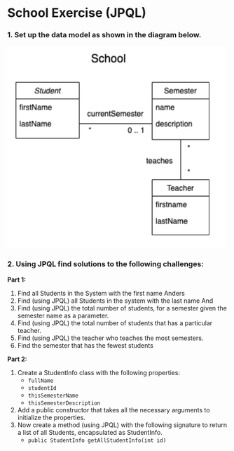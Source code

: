 # School Exercise (JPQL)

### 1. Set up the data model as shown in the diagram below.

<img src="../images/school_eer_model.png" alt="School ERD" width="500"/>

### 2. Using JPQL find solutions to the following challenges:

**Part 1:**
1. Find all Students in the System with the first name Anders
2. Find (using JPQL) all Students in the system with the last name And 
3. Find (using JPQL) the total number of students, for a semester given the semester name as a parameter. 
4. Find (using JPQL) the total number of students that has a particular teacher. 
5. Find (using JPQL) the teacher who teaches the most semesters. 
6. Find the semester that has the fewest students

**Part 2:**
1. Create a StudentInfo class with the following properties: 
    - `fullName`
    - `studentId`
    - `thisSemesterName`
    - `thisSemesterDescription`
2. Add a public constructor that takes all the necessary arguments to initialize the properties.
3. Now create a method (using JPQL) with the following signature to return a list of all Students, encapsulated as StudentInfo.
    - `public StudentInfo getAllStudentInfo(int id)`